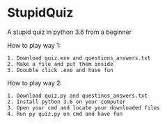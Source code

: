 # StupidQuiz
A stupid quiz in python 3.6 from a beginner

How to play way 1:

    1. Download quiz.exe and questions_answers.txt
    2. Make a file and put them inside
    3. Doouble click .exe and have fun

How to play way 2:

    1. Download quiz.py and questinos_answers.txt
    2. Install python 3.6 on your computer
    3. Open your cmd and locate your downloaded files
    4. Run py quiz.py on cmd and have fun
